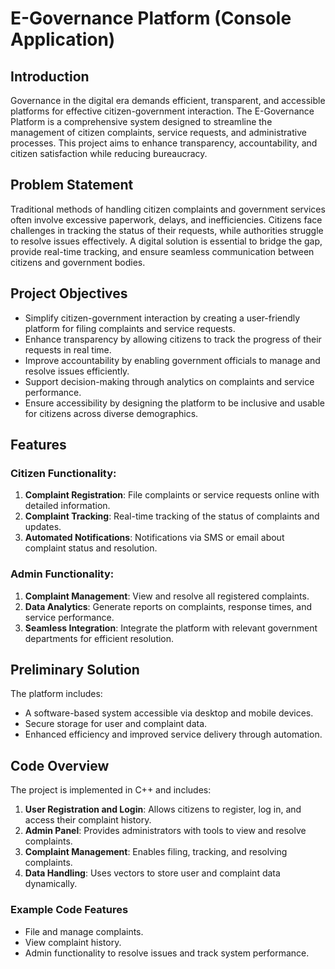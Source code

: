 # E-Governance Platform  (Console Application)

## Introduction  
Governance in the digital era demands efficient, transparent, and accessible platforms for effective citizen-government interaction. The E-Governance Platform is a comprehensive system designed to streamline the management of citizen complaints, service requests, and administrative processes. This project aims to enhance transparency, accountability, and citizen satisfaction while reducing bureaucracy.  

## Problem Statement  
Traditional methods of handling citizen complaints and government services often involve excessive paperwork, delays, and inefficiencies. Citizens face challenges in tracking the status of their requests, while authorities struggle to resolve issues effectively. A digital solution is essential to bridge the gap, provide real-time tracking, and ensure seamless communication between citizens and government bodies.  

## Project Objectives  
- Simplify citizen-government interaction by creating a user-friendly platform for filing complaints and service requests.  
- Enhance transparency by allowing citizens to track the progress of their requests in real time.  
- Improve accountability by enabling government officials to manage and resolve issues efficiently.  
- Support decision-making through analytics on complaints and service performance.  
- Ensure accessibility by designing the platform to be inclusive and usable for citizens across diverse demographics.  

## Features  
### Citizen Functionality:  
1. **Complaint Registration**: File complaints or service requests online with detailed information.  
2. **Complaint Tracking**: Real-time tracking of the status of complaints and updates.  
3. **Automated Notifications**: Notifications via SMS or email about complaint status and resolution.  

### Admin Functionality:  
1. **Complaint Management**: View and resolve all registered complaints.  
2. **Data Analytics**: Generate reports on complaints, response times, and service performance.  
3. **Seamless Integration**: Integrate the platform with relevant government departments for efficient resolution.  

## Preliminary Solution  
The platform includes:  
- A software-based system accessible via desktop and mobile devices.  
- Secure storage for user and complaint data.  
- Enhanced efficiency and improved service delivery through automation.  

## Code Overview  
The project is implemented in C++ and includes:  
1. **User Registration and Login**: Allows citizens to register, log in, and access their complaint history.  
2. **Admin Panel**: Provides administrators with tools to view and resolve complaints.  
3. **Complaint Management**: Enables filing, tracking, and resolving complaints.  
4. **Data Handling**: Uses vectors to store user and complaint data dynamically.  

### Example Code Features  
- File and manage complaints.  
- View complaint history.  
- Admin functionality to resolve issues and track system performance. 
